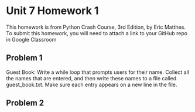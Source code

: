 # Unit 7 Homework 1

This homework is from Python Crash Course, 3rd Edition, by Eric Matthes. To submit this homework, you will need to attach a link to your GitHub repo in Google Classroom

## Problem 1
Guest Book: Write a while loop that prompts users for their name. Collect all the names that are entered, and then write these names to a file called guest_book.txt. Make sure each entry appears on a new line in the file.

## Problem 2